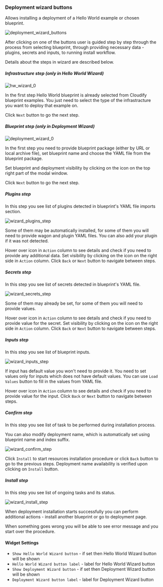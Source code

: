 ### Deployment wizard buttons
Allows installing a deployment of a Hello World example or chosen blueprint. 

![deployment_wizard_buttons](https://docs.cloudify.co/staging/dev/images/ui/widgets/deployment_wizard_buttons.png)

After clicking on one of the buttons user is guided step by step through the process from selecting blueprint, through providing necessary data - plugins, secrets and inputs, to running install workflow.

Details about the steps in wizard are described below.

##### Infrastructure step (only in Hello World Wizard)
![hw_wizard_0](https://docs.cloudify.co/staging/dev/images/ui/widgets/deployment_wizard_buttons_hw_wizard_0.png)

In the first step Hello World blueprint is already selected from Cloudify blueprint examples. You just need to select the type of the infrastracture you want to deploy that example on.

Click `Next` button to go the next step.

##### Blueprint step (only in Deployment Wizard)
![deployment_wizard_0](https://docs.cloudify.co/staging/dev/images/ui/widgets/deployment_wizard_buttons_deployment_wizard_0.png)

In the first step you need to provide blueprint package (either by URL or local archive file), set blueprint name and choose the YAML file from the blueprint package. 

Set blueprint and deployment visibility by clicking on the icon on the top right part of the modal window.

Click `Next` button to go the next step.
 
##### Plugins step 
In this step you see list of plugins detected in blueprint's YAML file imports section. 

![wizard_plugins_step](https://docs.cloudify.co/staging/dev/images/ui/widgets/deployment_wizard_buttons_hw_wizard_plugins.png)

Some of them may be automatically installed, for some of them you will need to provide wagon and plugin YAML files. You can also add your plugin if it was not detected.

Hover over icon in `Action` column to see details and check if you need to provide any additional data. Set visibility by clicking on the icon on the right side in `Action` column. Click `Back` or `Next` button to navigate between steps.

##### Secrets step 
In this step you see list of secrets detected in blueprint's YAML file. 

![wizard_secrets_step](https://docs.cloudify.co/staging/dev/images/ui/widgets/deployment_wizard_buttons_hw_wizard_secrets.png)

Some of them may already be set, for some of them you will need to provide values.

Hover over icon in `Action` column to see details and check if you need to provide value for the secret. Set visibility by clicking on the icon on the right side in `Action` column. Click `Back` or `Next` button to navigate between steps.

##### Inputs step 
In this step you see list of blueprint inputs. 

![wizard_inputs_step](https://docs.cloudify.co/staging/dev/images/ui/widgets/deployment_wizard_buttons_hw_wizard_inputs.png)

If input has default value you won't need to provide it. You need to set values only for inputs which does not have default values. You can use `Load Values` button to fill in the values from YAML file.

Hover over icon in `Action` column to see details and check if you need to provide value for the input. Click `Back` or `Next` button to navigate between steps.

##### Confirm step 
In this step you see list of task to be performed during installation process. 

You can also modify deployment name, which is automatically set using blueprint name and index suffix. 

![wizard_confirm_step](https://docs.cloudify.co/staging/dev/images/ui/widgets/deployment_wizard_buttons_hw_wizard_confirm.png)

Click `Install` to start resources installation procedure or click `Back` button to go to the previous steps. Deployment name availability is verified upon clicking on `Install` button.

##### Install step 
In this step you see list of ongoing tasks and its status. 

![wizard_install_step](https://docs.cloudify.co/staging/dev/images/ui/widgets/deployment_wizard_buttons_hw_wizard_install.png)

When deployment installation starts successfully you can perform additional actions - install another blueprint or go to deployment page.

When something goes wrong you will be able to see error message and you start over the procedure.

#### Widget Settings
* `Show Hello World Wizard button` - if set then Hello World Wizard button will be shown
* `Hello World Wizard button label` - label for Hello World Wizard button
* `Show Deployment Wizard button` - if set then Deployment Wizard button will be shown
* `Deployment Wizard button label` - label for Deployment Wizard button 
